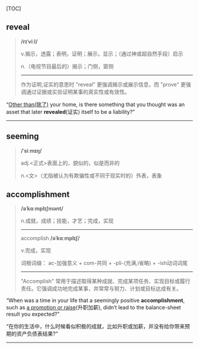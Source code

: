 [TOC]

## reveal

> **/rɪˈviːl/**
>
> v.揭示，透露；表明，证明；展示，显示；（通过神或超自然手段）启示
>
> n.（电视节目最后的）揭示；门侧，窗侧
>
> ---
>
> 作为证明,证实的意思时
> "reveal" 更强调揭示或展示信息，而 "prove" 更强调通过证据或实验证明某事的真实性或有效性。

“<u>Other than(除了)</u> your home, is there something that you thought was an asset that later **revealed**(证实) itself to be a liability?”

---

## seeming

> **/ˈsiːmɪŋ/**
>
> adj.<正式>表面上的，貌似的，似是而非的
>
> n.<文>（尤指被认为有欺骗性或不同于现实时的）外表，表象

## accomplishment

> **/əˈkɑːmplɪʃmənt/**
>
> n.成就，成绩；技能，才艺；完成，实现
>
> ---
>
> accomplish	**/əˈkɑːmplɪʃ/**
>
> v.完成，实现
>
> 词根词缀： ac-加强意义 + com-共同 + -pli-(充满,i省略) + -ish动词词尾 
>
> ---
>
> "Accomplish" 常用于描述取得某种成就、完成某项任务、实现目标或履行责任。它强调成功地完成某事，并常常与努力、计划或目标达成有关。

“When was a time in your life that a seemingly positive **accomplishment**, such as <u>a promotion or raise</u>(升职加薪), didn’t lead to the balance-sheet result you expected?”

“在你的生活中，什么时候看似积极的成就，比如升职或加薪，并没有给你带来预期的资产负债表结果?”

---

